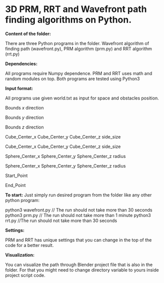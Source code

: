# 3D PRM, RRT and Wavefront path finding algorithms on Python.
**Content of the folder:**

There are three Python programs in the folder. Wavefront algorithm of finding path
(wavefront.py), PRM algorithm (prm.py) and RRT algorithm (rrt.py)


**Dependencies:**

All programs require Numpy dependence. PRM and RRT uses math and random
modules on top. Both programs are tested using Python3

**Input format:**

All programs use given world.txt as input for space and obstacles position. 

Bounds _x_ direction

Bounds _y_ direction

Bounds _z_ direction

Cube_Center_x Cube_Center_y Cube_Center_z side_size

Cube_Center_x Cube_Center_y Cube_Center_z side_size

Sphere_Center_x Sphere_Center_y Sphere_Center_z radius

Sphere_Center_x Sphere_Center_y Sphere_Center_z radius

Start_Point

End_Point

**To start:**
Just simply run desired program from the folder like any other python
program:

python3 wavefront.py // The run should not take more than 30 seconds
python3 prm.py // The run should not take more than 1 minute
python3 rrt.py //The run should not take more than 30 seconds

**Settings:**

PRM and RRT has unique settings that you can change in the top of the code for a
better result.

**Visualization:**

You can visualize the path through Blender project file that is also in the folder.
For that you might need to change directory variable to yours inside project script
code.
